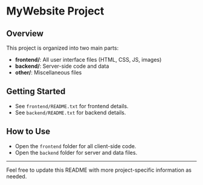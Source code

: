 # MyWebsite Project

## Overview
This project is organized into two main parts:
- **frontend/**: All user interface files (HTML, CSS, JS, images)
- **backend/**: Server-side code and data
- **other/**: Miscellaneous files

## Getting Started
- See `frontend/README.txt` for frontend details.
- See `backend/README.txt` for backend details.

## How to Use
- Open the `frontend` folder for all client-side code.
- Open the `backend` folder for server and data files.

---

Feel free to update this README with more project-specific information as needed.
